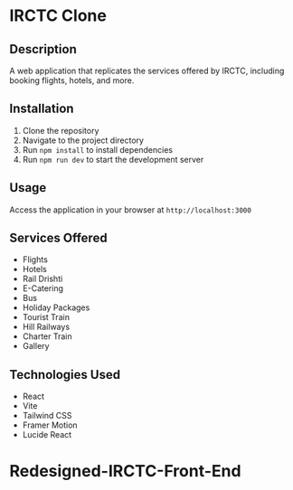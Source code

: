 # IRCTC Clone

## Description
A web application that replicates the services offered by IRCTC, including booking flights, hotels, and more.

## Installation
1. Clone the repository
2. Navigate to the project directory
3. Run `npm install` to install dependencies
4. Run `npm run dev` to start the development server

## Usage
Access the application in your browser at `http://localhost:3000`

## Services Offered
- Flights
- Hotels
- Rail Drishti
- E-Catering
- Bus
- Holiday Packages
- Tourist Train
- Hill Railways
- Charter Train
- Gallery

## Technologies Used
- React
- Vite
- Tailwind CSS
- Framer Motion
- Lucide React

# Redesigned-IRCTC-Front-End

